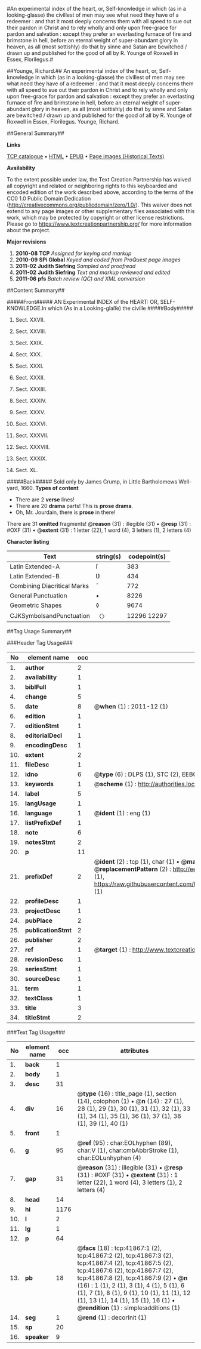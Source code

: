 #An experimental index of the heart, or, Self-knowledge in which (as in a looking-glasse) the civillest of men may see what need they have of a redeemer : and that it most deeply concerns them with all speed to sue out their pardon in Christ and to rely wholly and only upon free-grace for pardon and salvation : except they prefer an everlasting furnace of fire and brimstone in hell, before an eternal weight of super-abundant glory in heaven, as all (most sottishly) do that by sinne and Satan are bewitched / drawn up and published for the good of all by R. Younge of Roxwell in Essex, Florilegus.#

##Younge, Richard.##
An experimental index of the heart, or, Self-knowledge in which (as in a looking-glasse) the civillest of men may see what need they have of a redeemer : and that it most deeply concerns them with all speed to sue out their pardon in Christ and to rely wholly and only upon free-grace for pardon and salvation : except they prefer an everlasting furnace of fire and brimstone in hell, before an eternal weight of super-abundant glory in heaven, as all (most sottishly) do that by sinne and Satan are bewitched / drawn up and published for the good of all by R. Younge of Roxwell in Essex, Florilegus.
Younge, Richard.

##General Summary##

**Links**

[TCP catalogue](http://www.ota.ox.ac.uk/tcp/)  • 
[HTML](http://tei.it.ox.ac.uk/tcp/Texts-HTML/free/A67/A67751.html)  • 
[EPUB](http://tei.it.ox.ac.uk/tcp/Texts-EPUB/free/A67/A67751.epub) • 
[Page images (Historical Texts)](https://historicaltexts.jisc.ac.uk/eebo-08794237e)

**Availability**

To the extent possible under law, the Text Creation Partnership has waived all copyright and related or neighboring rights to this keyboarded and encoded edition of the work described above, according to the terms of the CC0 1.0 Public Domain Dedication (http://creativecommons.org/publicdomain/zero/1.0/). This waiver does not extend to any page images or other supplementary files associated with this work, which may be protected by copyright or other license restrictions. Please go to https://www.textcreationpartnership.org/ for more information about the project.

**Major revisions**

1. __2010-08__ __TCP__ *Assigned for keying and markup*
1. __2010-09__ __SPi Global__ *Keyed and coded from ProQuest page images*
1. __2011-02__ __Judith Siefring__ *Sampled and proofread*
1. __2011-02__ __Judith Siefring__ *Text and markup reviewed and edited*
1. __2011-06__ __pfs__ *Batch review (QC) and XML conversion*

##Content Summary##

#####Front#####
AN Experimental INDEX of the HEART: OR, SELF-KNOWLEDGE.In which (As in a Looking-glaſſe) the civille
#####Body#####

1. Sect. XXVII.

1. Sect. XXVIII.

1. Sect. XXIX.

1. Sect. XXX.

1. Sect. XXXI.

1. Sect. XXXII.

1. Sect. XXXIII.

1. Sect. XXXIV.

1. Sect. XXXV.

1. Sect. XXXVI.

1. Sect. XXXVII.

1. Sect. XXXVIII.

1. Sect. XXXIX.

1. Sect. XL.

#####Back#####
Sold only by James Crump, in Little Bartholomews Well-yard, 1660.
**Types of content**

  * There are 2 **verse** lines!
  * There are 20 **drama** parts! This is **prose drama**.
  * Oh, Mr. Jourdain, there is **prose** in there!

There are 31 **omitted** fragments! 
 @__reason__ (31) : illegible (31)  •  @__resp__ (31) : #OXF (31)  •  @__extent__ (31) : 1 letter (22), 1 word (4), 3 letters (1), 2 letters (4)

**Character listing**


|Text|string(s)|codepoint(s)|
|---|---|---|
|Latin Extended-A|ſ|383|
|Latin Extended-B|Ʋ|434|
|Combining             Diacritical Marks|̄|772|
|General Punctuation|•|8226|
|Geometric Shapes|◊|9674|
|CJKSymbolsandPunctuation|〈〉|12296 12297|

##Tag Usage Summary##

###Header Tag Usage###

|No|element name|occ|attributes|
|---|---|---|---|
|1.|__author__|2||
|2.|__availability__|1||
|3.|__biblFull__|1||
|4.|__change__|5||
|5.|__date__|8| @__when__ (1) : 2011-12 (1)|
|6.|__edition__|1||
|7.|__editionStmt__|1||
|8.|__editorialDecl__|1||
|9.|__encodingDesc__|1||
|10.|__extent__|2||
|11.|__fileDesc__|1||
|12.|__idno__|6| @__type__ (6) : DLPS (1), STC (2), EEBO-CITATION (1), OCLC (1), VID (1)|
|13.|__keywords__|1| @__scheme__ (1) : http://authorities.loc.gov/ (1)|
|14.|__label__|5||
|15.|__langUsage__|1||
|16.|__language__|1| @__ident__ (1) : eng (1)|
|17.|__listPrefixDef__|1||
|18.|__note__|6||
|19.|__notesStmt__|2||
|20.|__p__|11||
|21.|__prefixDef__|2| @__ident__ (2) : tcp (1), char (1)  •  @__matchPattern__ (2) : ([0-9\-]+):([0-9IVX]+) (1), (.+) (1)  •  @__replacementPattern__ (2) : http://eebo.chadwyck.com/downloadtiff?vid=$1&page=$2 (1), https://raw.githubusercontent.com/textcreationpartnership/Texts/master/tcpchars.xml#$1 (1)|
|22.|__profileDesc__|1||
|23.|__projectDesc__|1||
|24.|__pubPlace__|2||
|25.|__publicationStmt__|2||
|26.|__publisher__|2||
|27.|__ref__|1| @__target__ (1) : http://www.textcreationpartnership.org/docs/. (1)|
|28.|__revisionDesc__|1||
|29.|__seriesStmt__|1||
|30.|__sourceDesc__|1||
|31.|__term__|1||
|32.|__textClass__|1||
|33.|__title__|3||
|34.|__titleStmt__|2||


###Text Tag Usage###

|No|element name|occ|attributes|
|---|---|---|---|
|1.|__back__|1||
|2.|__body__|1||
|3.|__desc__|31||
|4.|__div__|16| @__type__ (16) : title_page (1), section (14), colophon (1)  •  @__n__ (14) : 27 (1), 28 (1), 29 (1), 30 (1), 31 (1), 32 (1), 33 (1), 34 (1), 35 (1), 36 (1), 37 (1), 38 (1), 39 (1), 40 (1)|
|5.|__front__|1||
|6.|__g__|95| @__ref__ (95) : char:EOLhyphen (89), char:V (1), char:cmbAbbrStroke (1), char:EOLunhyphen (4)|
|7.|__gap__|31| @__reason__ (31) : illegible (31)  •  @__resp__ (31) : #OXF (31)  •  @__extent__ (31) : 1 letter (22), 1 word (4), 3 letters (1), 2 letters (4)|
|8.|__head__|14||
|9.|__hi__|1176||
|10.|__l__|2||
|11.|__lg__|1||
|12.|__p__|64||
|13.|__pb__|18| @__facs__ (18) : tcp:41867:1 (2), tcp:41867:2 (2), tcp:41867:3 (2), tcp:41867:4 (2), tcp:41867:5 (2), tcp:41867:6 (2), tcp:41867:7 (2), tcp:41867:8 (2), tcp:41867:9 (2)  •  @__n__ (16) : 1 (1), 2 (1), 3 (1), 4 (1), 5 (1), 6 (1), 7 (1), 8 (1), 9 (1), 10 (1), 11 (1), 12 (1), 13 (1), 14 (1), 15 (1), 16 (1)  •  @__rendition__ (1) : simple:additions (1)|
|14.|__seg__|1| @__rend__ (1) : decorInit (1)|
|15.|__sp__|20||
|16.|__speaker__|9||
